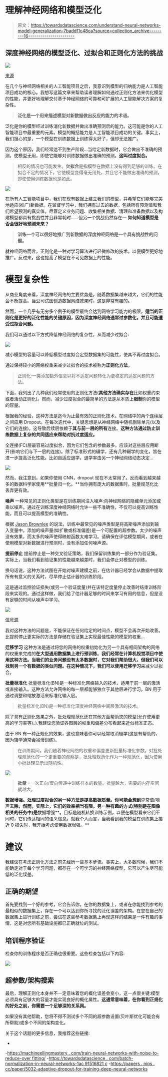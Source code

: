 # 理解神经网络和模型泛化

> 原文：<https://towardsdatascience.com/understand-neural-networks-model-generalization-7baddf1c48ca?source=collection_archive---------16----------------------->

## 深度神经网络的模型泛化、过拟合和正则化方法的挑战

![](img/422e95a2da04a25f1941ea110db6e049.png)

[来源](https://www.mdpi.com/1996-1073/12/6/995/htm)

在几个与神经网络相关的人工智能项目之后，我意识到模型的归纳能力是人工智能项目成功的核心。我想写这篇文章来帮助读者理解如何通过正则化方法来优化模型的性能，并更好地理解交付基于神经网络的可靠和可扩展的人工智能解决方案的复杂性。

> **泛化是一个用来描述模型对新数据做出反应的能力的术语。**

泛化是你的模型经过训练消化新数据并做出准确预测后的能力。这可能是你的人工智能项目中最重要的元素。模型的概括能力是人工智能项目成功的关键。事实上，我们担心的是，一个模型在训练数据上训练得太好了，但却无法推广。

因为这个原因，我们经常达不到生产阶段…当给定新数据时，它会做出不准确的预测，使模型无用，即使它能够对训练数据做出准确的预测。**这叫过度拟合。**

> 相反的情况也可能发生。**欠拟合**是指模型在数据上没有得到足够的训练。在拟合不足的情况下，它使模型变得毫无用处，并且它不能做出准确的预测，即使使用训练数据也是如此。

![](img/e1f45644731c948b9f1789a376fce067.png)

在所有人工智能项目中，我们在现有数据上建立我们的模型，并希望它们能够完美地适应(推广)新数据。在监督学习中，我们拥有过去的数据，包括所有预测值和我们希望预测的真实值。尽管定义业务问题、收集相关数据、清理和准备数据以及构建模型都具有挑战性并且非常耗时……但另一个挑战仍然存在— **如何知道模型是否会很好地预测未来？**

> **训练一个可以很好地推广到新数据的深度神经网络是一个具有挑战性的问题。**

就神经网络而言，正则化是一种对学习算法进行轻微修改的技术，以便模型更好地推广。反过来，这也提高了模型在不可见数据上的性能。

# 模型复杂性

从商业角度来看，深度神经网络的主要优势是，随着数据集越来越大，它们的性能会不断提高。当公司试图创造数据网络效果时，这是非常有趣的。

然而，一个几乎有无穷多个例子的模型最终会达到网络学习能力的极限。**适当的正则化是更好的泛化性能的关键原因，因为深度神经网络通常过参数化，并且可能遭受过拟合问题。**

我们可以通过以下方式降低神经网络的复杂性，从而减少过拟合:

![](img/2d7d9ea957af1e1192b4f4506f03a267.png)

减小模型的容量可以降低模型过度拟合定型数据集的可能性，使其不再过度拟合。

通过保持较小的网络权重来减少过拟合的技术被称为**正则化方法**。

> 正则化:一类添加额外信息以将不适定问题转化为更稳定的适定问题的方法。

下面，我列出了几种我们经常使用的正则化方法(**其他方法确实存在**比如权重约束或者活动正则化)。然而，减少过度拟合的最简单的方法是从本质上**限制**你的模型的容量。

根据我的经验，这种方法是迄今为止最有效的正则化技术。在网络中的两个连续层之间应用 Dropout。在每次迭代中，关键思想是从神经网络中随机删除单元(以及它们的连接)。这导致后续层依赖于**其与前一层的所有**连接。**这种方法通过防止训练数据上复杂的共同适应来帮助对抗过度适应。**

全连接(FC)层最容易过度拟合，因为它们包含的参数最多。应该对这些层应用断开(影响它们与下一层的连接)。除了标准形式的辍学，还有几种辍学的变化，旨在进一步提高泛化性能。比如自适应退学，退学率由另一个神经网络动态决定…

![](img/3c33439dd3004df19eee6c5392c07527.png)

然而，我注意到，如果你使用 CNN，dropout 现在不太常用了。反而看到越来越多的数据科学家使用**批量归一化。**当你拥有庞大的数据集时，批量规范化比丢弃更有效。

**噪声** 一种常见的正则化类型是在训练期间注入噪声:向神经网络的隐藏单元添加或乘以噪声。通过在训练深度神经网络时允许一些不准确性，不仅可以提高训练性能，而且可以提高模型的准确性。

根据 [Jason Brownlee](https://machinelearningmastery.com/train-neural-networks-with-noise-to-reduce-overfitting/) 的说法，训练中最常见的噪声类型是将高斯噪声添加到输入变量中。添加的噪声量(如扩散或标准偏差)是一个可配置的超参数。太少的噪声没有效果，而太多的噪声使得映射函数太难学习。请确保在评估模型期间，或者在使用模型对新数据进行预测时，没有添加任何噪声源。

**提前停止**
提前停止是一种交叉验证策略，我们保留训练集的一部分作为验证集。实际上，当我们看到验证集的性能越来越差时，我们会停止对模型的训练。

换句话说，这种方法试图在开始对噪声建模之前，在估计器已经学会从数据中提取所有有意义的关系时，尽早停止估计器的训练阶段。

这是通过监控验证损失(或另一个验证度量)并在该特定度量停止改善时结束训练阶段来实现的。通过这样做，我们给了估计器足够的时间来学习有用的信息，但是没有足够的时间从噪声中学习。

![](img/31e873b764a4b4d97cfdc6ed680eccfc.png)

[信号源](https://visualstudiomagazine.com/articles/2015/05/01/train-validate-test-stopping.aspx)

我对这种方法的问题是，不能保证在任何给定的时间点，模型不会再次开始改善。比提前停止更实际的方法是存储在验证集上实现最佳性能的模型的权重…

**迁移学习**
这种方法是通过将您的网络的权重初始化为另一个具有相同架构的网络的权重来完成的**在大型通用数据集上进行预训练**。**我们经常在计算机视觉项目中使用这种方法。**当我们的业务问题没有太多数据时，它对我们帮助很大，但我们可以找到另一个有数据的类似问题。在这种情况下，我们可以使用**迁移学习**来减少过拟合。

**批量标准化** 批量标准化(BN)是一种标准化网络输入的技术，适用于前一层的激活或直接输入。这种方法允许网络的每一层都能够独立于其他层进行学习。BN 用于通过调整和缩放激活来标准化输入层。

> 批量标准化(BN)是一种标准化深度神经网络中间层激活的技术。

除了具有正则化效果之外，批处理规范化还在其他方面帮助您的模型(允许使用更高的学习率等)。).我建议您验证各图层的权重和偏差分布看起来近似标准正态。

由于 BN 有一种正规化的效果，这也意味着你可以经常取消辍学(这是有帮助的，因为辍学通常会减慢训练)。

> 在训练期间，我们随着神经网络的权重和偏差更新批量标准化参数。对批处理规范化的一个更重要的观察是，批处理规范化作为一种规范化，因为使用小批处理显示出随机性。

![](img/9beb6d13c31723db3f2bb9a1b2d955fd.png)

> **批量** =一次正向/反向传递中训练样本的数量。批量越大，需要的内存空间就越大。

**数据增强。处理过度拟合的另一种方法是提高数据质量。你可能会想到**异常值/噪声**去除，然而，实际上，它们的效率相当有限。另一种有趣的方式(特别是在图像相关的任务中)是**数据增强**。目标是随机转换训练示例，以便在模型看来它们不同时，它们传达相同的语义信息。就我个人而言，当我看到我的模型在训练集上接近 0 损失时，我开始考虑使用数据增强。**

# 建议

我建议在考虑正则化方法之前先经历一些基本步骤。事实上，大多数时候，我们不能确定对于每个学习问题，都存在一个可学习的神经网络模型，它可以产生尽可能低的泛化误差。

## 正确的期望

首先要找到一个好的参考，它会告诉你，在你的数据集上，或者在你能找到参考的最相似的数据集上，存在一个可以达到你所寻找的泛化误差的架构。在您在自己的数据集上进行训练之前，尝试在这些参考数据集上再现这样的结果是一件有趣的事情，这是对您所有基础设施都已正确就位的测试。

## 培训程序验证

检查你的训练程序是否正确也很重要。这些检查包括以下内容:

![](img/a346717a6c7c100245e1d8999d0d3404.png)

## 超参数/架构搜索

最后，理解正则化本身并不一定意味着您的概化误差会变小，这一点很关键:模型必须具有足够大的容量才能实现良好的概化属性。**这通常意味着，在你看到正规化的好处之前，你需要一个足够深的关系网。**

如果没有其他帮助，您将不得不测试多个不同的超参数设置(贝叶斯优化可能会有所帮助)或多个不同的架构变化。

关于这个话题的更多信息，我推荐这些链接:

-
-[https://machineellingmastery . com/train-neural-networks-with-noise-to-reduce-over fitting/](https://machinelearningmastery.com/train-neural-networks-with-noise-to-reduce-overfitting/)
-[https://towardsdatascience . com/batch-normalization-in-neural-networks-1ac 91516821 c](/batch-normalization-in-neural-networks-1ac91516821c)
-[https://papers . nips . cc/paper/5032-adaptive-dropout-for-training-deep-neural-networks](https://papers.nips.cc/paper/5032-adaptive-dropout-for-training-deep-neural-networks.pdf)